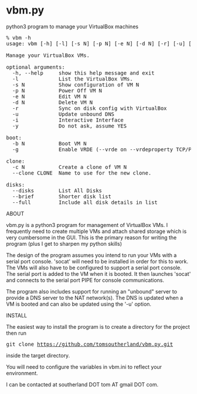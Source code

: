 # vbm.py
python3 program to manage your VirtualBox machines

<pre>
% vbm -h
usage: vbm [-h] [-l] [-s N] [-p N] [-e N] [-d N] [-r] [-u] [-b N] [-g] [-c N] [--clone CLONE] [--disks] [--brief | --full] [-i] [-y]

Manage your VirtualBox VMs.

optional arguments:
  -h, --help     show this help message and exit
  -l             List the VirtualBox VMs.
  -s N           Show configuration of VM N
  -p N           Power Off VM N
  -e N           Edit VM N
  -d N           Delete VM N
  -r             Sync on disk config with VirtualBox
  -u             Update unbound DNS
  -i             Interactive Interface
  -y             Do not ask, assume YES

boot:
  -b N           Boot VM N
  -g             Enable VRDE (--vrde on --vrdeproperty TCP/Ports=3389-3400)

clone:
  -c N           Create a clone of VM N
  --clone CLONE  Name to use for the new clone.

disks:
  --disks        List All Disks
  --brief        Shorter disk list
  --full         Include all disk details in list
</pre>


ABOUT

vbm.py is a python3 program for management of VirtualBox VMs. I frequently
need to create multiple VMs and attach shared storage which is very
cumbersome in the GUI. This is the primary reason for writing the program (plus
I get to sharpen my python skills)

The design of the program assumes you intend to run your VMs with a serial port
console. 'socat' will need to be installed in order for this to work. The VMs will
also have to be configured to support a serial port console. The serial port is added
to the VM when it is booted. It then launches 'socat' and connects to the serial port
PIPE for console communications.

The program also includes support for running an "unbound" server to provide a DNS
server to the NAT network(s). The DNS is updated when a VM is booted and can also be updated
using the '-u' option.

INSTALL

The easiest way to install the program is to create a directory for the project then
run <pre>git clone https://github.com/tomsoutherland/vbm.py.git</pre> inside the target directory.

You will need to configure the variables in vbm.ini to reflect your environment.

I can be contacted at southerland DOT tom AT gmail DOT com.
